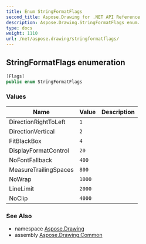 ```yaml
---
title: Enum StringFormatFlags
second_title: Aspose.Drawing for .NET API Reference
description: Aspose.Drawing.StringFormatFlags enum. 
type: docs
weight: 1110
url: /net/aspose.drawing/stringformatflags/
---
```

## StringFormatFlags enumeration

```csharp
[Flags]
public enum StringFormatFlags
```

### Values

| Name | Value | Description |
| --- | --- | --- |
| DirectionRightToLeft | `1` |  |
| DirectionVertical | `2` |  |
| FitBlackBox | `4` |  |
| DisplayFormatControl | `20` |  |
| NoFontFallback | `400` |  |
| MeasureTrailingSpaces | `800` |  |
| NoWrap | `1000` |  |
| LineLimit | `2000` |  |
| NoClip | `4000` |  |

### See Also

* namespace [Aspose.Drawing](../../aspose.drawing/)
* assembly [Aspose.Drawing.Common](../../)


